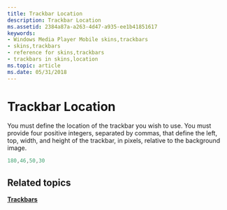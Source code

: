 ```yaml
---
title: Trackbar Location
description: Trackbar Location
ms.assetid: 2384a87a-a263-4d47-a935-ee1b41851617
keywords:
- Windows Media Player Mobile skins,trackbars
- skins,trackbars
- reference for skins,trackbars
- trackbars in skins,location
ms.topic: article
ms.date: 05/31/2018
---
```


# Trackbar Location

You must define the location of the trackbar you wish to use. You must provide four positive integers, separated by commas, that define the left, top, width, and height of the trackbar, in pixels, relative to the background image.


```C++
180,46,50,30 

```



## Related topics

<dl> <dt>

[**Trackbars**](trackbars.md)
</dt> </dl>

 

 




